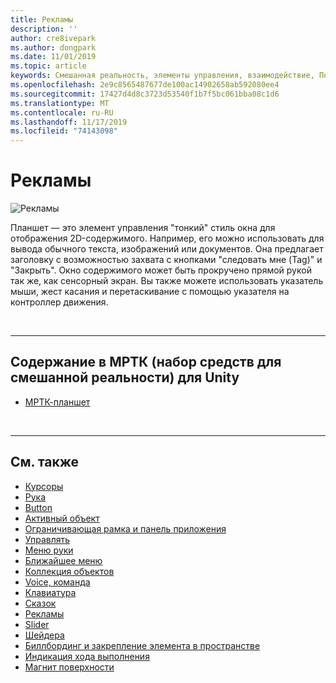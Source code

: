 ```yaml
---
title: Рекламы
description: ''
author: cre8ivepark
ms.author: dongpark
ms.date: 11/01/2019
ms.topic: article
keywords: Смешанная реальность, элементы управления, взаимодействие, Пользовательский интерфейс, UX
ms.openlocfilehash: 2e9c8565487677de100ac14902658ab592080ee4
ms.sourcegitcommit: 17427d4d8c3723d53540f1b7f5bc061bba08c1d6
ms.translationtype: MT
ms.contentlocale: ru-RU
ms.lasthandoff: 11/17/2019
ms.locfileid: "74143098"
---
```

# <a name="slate"></a>Рекламы

![Рекламы](images/UX/UX_Hero_Slate.jpg)

Планшет — это элемент управления "тонкий" стиль окна для отображения 2D-содержимого. Например, его можно использовать для вывода обычного текста, изображений или документов. Она предлагает заголовку с возможностью захвата с кнопками "следовать мне (Tag)" и "Закрыть". Окно содержимого может быть прокручено прямой рукой так же, как сенсорный экран. Вы также можете использовать указатель мыши, жест касания и перетаскивание с помощью указателя на контроллер движения.

<br>

---

## <a name="slate-in-mrtkmixed-reality-toolkit-for-unity"></a>Содержание в МРТК (набор средств для смешанной реальности) для Unity

* [МРТК-планшет](https://microsoft.github.io/MixedRealityToolkit-Unity/Documentation/README_Slate.html)

<br>

---

## <a name="see-also"></a>См. также

* [Курсоры](cursors.md)
* [Рука](point-and-commit.md)
* [Button](button.md)
* [Активный объект](interactable-object.md)
* [Ограничивающая рамка и панель приложения](app-bar-and-bounding-box.md)
* [Управлять](direct-manipulation.md)
* [Меню руки](hand-menu.md)
* [Ближайшее меню](near-menu.md)
* [Коллекция объектов](object-collection.md)
* [Voice, команда](voice-input.md)
* [Клавиатура](keyboard.md)
* [Сказок](tooltip.md)
* [Рекламы](slate.md)
* [Slider](slider.md)
* [Шейдера](shader.md)
* [Биллбординг и закрепление элемента в пространстве](billboarding-and-tag-along.md)
* [Индикация хода выполнения](progress.md)
* [Магнит поверхности](surface-magnetism.md)
